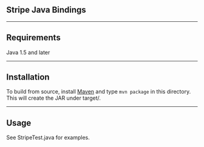 ## Stripe Java Bindings
---
## Requirements

Java 1.5 and later

---
## Installation

To build from source, install [Maven](http://maven.apache.org/) and type `mvn package` in this directory. This will create the JAR under target/.

---

## Usage

See StripeTest.java for examples.

